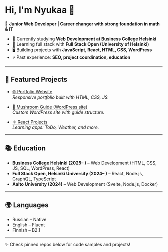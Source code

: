 # Hi, I'm Nyukaa 👋  

🎯 **Junior Web Developer | Career changer with strong foundation in math & IT**  

- 🌱 Currently studying **Web Development at Business College Helsinki**  
- 🚀 Learning full stack with **Full Stack Open (University of Helsinki)**  
- 🖥️ Building projects with **JavaScript, React, HTML, CSS, WordPress**  
- ⚡ Past experience: **SEO, project coordination, education**  

---

## 🔑 Featured Projects

- [🌐 Portfolio Website](https://github.com/Nyukaa/Portfolio)  
  *Responsive portfolio built with HTML, CSS, JS.*  

- [🍄 Mushroom Guide (WordPress site)](https://github.com/Nyukaa/wp-mushroom)  
  *Custom WordPress site with guide structure.*  

- [⚛️ React Projects](https://github.com/Nyukaa/React)  
  *Learning apps: ToDo, Weather, and more.*  

---

## 📚 Education
- **Business College Helsinki (2025– )** – Web Development (HTML, CSS, JS, SQL, WordPress, React)  
- **Full Stack Open, Helsinki University (2024– )** – React, Node.js, GraphQL, TypeScript  
- **Aalto University (2024)** – Web Development (Svelte, Node.js, Docker)  

---

## 🌍 Languages
- Russian – Native  
- English – Fluent  
- Finnish – B2.1  

---

✨ Check pinned repos below for code samples and projects!
